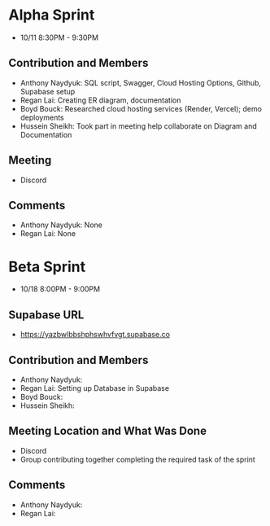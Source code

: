 # Alpha Sprint
- 10/11 8:30PM - 9:30PM

## Contribution and Members
- Anthony Naydyuk: SQL script, Swagger, Cloud Hosting Options, Github, Supabase setup
- Regan Lai: Creating ER diagram, documentation
- Boyd Bouck: Researched cloud hosting services (Render, Vercel); demo deployments
- Hussein Sheikh: Took part in meeting help collaborate on Diagram and Documentation

## Meeting
- Discord 

## Comments
- Anthony Naydyuk: None
- Regan Lai: None

# Beta Sprint 
- 10/18 8:00PM - 9:00PM

## Supabase URL
- https://yazbwlbbshphswhvfvgt.supabase.co

## Contribution and Members
- Anthony Naydyuk: 
- Regan Lai: Setting up Database in Supabase 
- Boyd Bouck: 
- Hussein Sheikh:

## Meeting Location and What Was Done 
- Discord
- Group contributing together completing the required task of the sprint

## Comments
- Anthony Naydyuk: 
- Regan Lai: 

